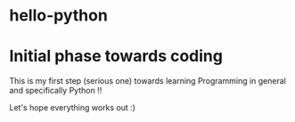 # hello-python


# Initial phase towards coding

This is my first step (serious one) towards learning Programming in general and specifically Python !!

Let's hope everything works out :)
